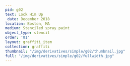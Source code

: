 ```yaml
---
pid: g02
text: Lock Him Up
_date: December 2018
location: Boston, MA
medium: Stenciled spray paint
object_type: stencil
order: '01'
layout: graffiti_item
collection: graffiti
thumbnail: "/img/derivatives/simple/g02/thumbnail.jpg"
full: "/img/derivatives/simple/g02/fullwidth.jpg"
---
```

